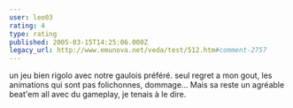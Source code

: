 ```yaml
---
user: leo03
rating: 4
type: rating
published: 2005-03-15T14:25:06.000Z
legacy_url: http://www.emunova.net/veda/test/512.htm#comment-2757
---
```

un jeu bien rigolo avec notre gaulois préféré.
seul regret a mon gout, les animations qui sont pas folichonnes, dommage... Mais sa reste un agréable beat'em all avec du gameplay, je tenais à le dire.